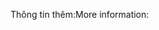 <span data-ttu-id="f8576-101">Thông tin thêm:</span><span class="sxs-lookup"><span data-stu-id="f8576-101">More information:</span></span>
